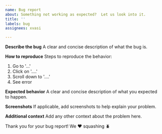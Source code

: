 ```yaml
---
name: Bug report
about: Something not working as expected?  Let us look into it.
title: ''
labels: bug
assignees: xvasi

---
```


**Describe the bug**
A clear and concise description of what the bug is.

**How to reproduce**
Steps to reproduce the behavior:
1. Go to '...'
2. Click on '....'
3. Scroll down to '....'
4. See error

**Expected behavior**
A clear and concise description of what you expected to happen.

**Screenshots**
If applicable, add screenshots to help explain your problem.

**Additional context**
Add any other context about the problem here.


Thank you for your bug report!  We ❤️ squashing 🪲
